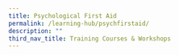 ```yaml
---
title: Psychological First Aid
permalink: /learning-hub/psychfirstaid/
description: ""
third_nav_title: Training Courses & Workshops
---
```

